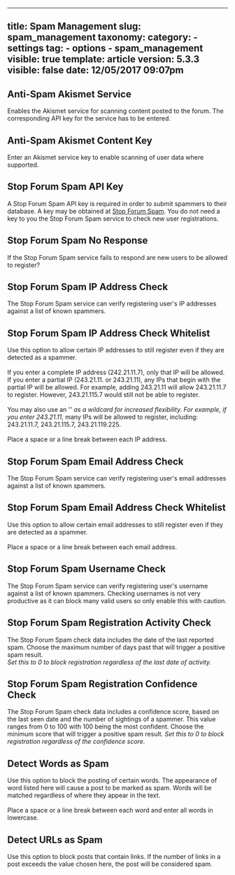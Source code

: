 
---
title: Spam Management
slug: spam_management
taxonomy:
    category:
        - settings
    tag:
        - options
        - spam_management
visible: true
template: article
version: 5.3.3
visible: false
date: 12/05/2017 09:07pm
---

## Anti-Spam Akismet Service
Enables the Akismet service for scanning content posted to the forum. The corresponding API key for the service has to be entered.

## Anti-Spam Akismet Content Key
Enter an Akismet service key to enable scanning of user data where supported.

## Stop Forum Spam API Key
A Stop Forum Spam API key is required in order to submit spammers to their database. A key may be obtained at <a href="http://www.stopforumspam.com">Stop Forum Spam</a>. You do not need a key to you the Stop Forum Spam service to check new user registrations.

## Stop Forum Spam No Response
If the Stop Forum Spam service fails to respond are new users to be allowed to register?

## Stop Forum Spam IP Address Check
The Stop Forum Spam service can verify registering user's IP addresses against a list of known spammers.

## Stop Forum Spam IP Address Check Whitelist
Use this option to allow certain IP addresses to still register even if they are detected as a spammer.
<br /><br />
If you enter a complete IP address (242.21.11.7), only that IP will be allowed.
If you enter a partial IP (243.21.11. or 243.21.11), any IPs that begin with the partial IP will be allowed. For example, adding 243.21.11 will allow 243.21.11.7 to register. However, 243.21.115.7 would still not be able to register.
<br /><br />
You may also use an '*' as a wildcard for increased flexibility. For example, if you enter 243.21.11*, many IPs will be allowed to register, including: 243.21.11.7, 243.21.115.7, 243.21.119.225.
<br /><br />
Place a space or a line break between each IP address.

## Stop Forum Spam Email Address Check
The Stop Forum Spam service can verify registering user's email addresses against a list of known spammers.

## Stop Forum Spam Email Address Check Whitelist
Use this option to allow certain email addresses to still register even if they are detected as a spammer.
<br /><br />
Place a space or a line break between each email address.

## Stop Forum Spam Username Check
The Stop Forum Spam service can verify registering user's username against a list of known spammers.  Checking usernames is not very productive as it can block many valid users so only enable this with caution.

## Stop Forum Spam Registration Activity Check
The Stop Forum Spam check data includes the date of the last reported spam. Choose the maximum number of days past that will trigger a positive spam result.<br /><dfn>Set this to 0 to block registration regardless of the last date of activity.</dfn>

## Stop Forum Spam Registration Confidence Check
The Stop Forum Spam check data includes a confidence score, based on the last seen date and the number of sightings of a spammer. This value ranges from 0 to 100 with 100 being the most confident.  Choose the minimum score that will trigger a positive spam result.
<dfn>Set this to 0 to block registration regardless of the confidence score.</dfn>

## Detect Words as Spam
Use this option to block the posting of certain words. The appearance of word listed here will cause a post to be marked as spam. Words will be matched regardless of where they appear in the text.
<br /><br />
Place a space or a line break between each word and enter all words in lowercase.

## Detect URLs as Spam
Use this option to block posts that contain links. If the number of links in a post exceeds the value chosen here, the post will be considered spam.



